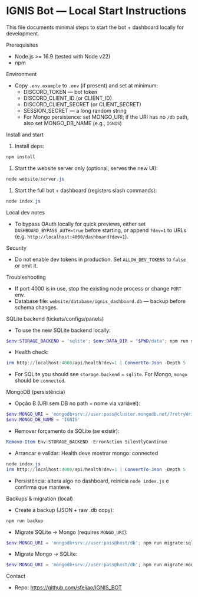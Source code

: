 # IGNIS Bot — Local Start Instructions

This file documents minimal steps to start the bot + dashboard locally for development.

Prerequisites
- Node.js >= 16.9 (tested with Node v22)
- npm

Environment

- Copy `.env.example` to `.env` (if present) and set at minimum:
  - DISCORD_TOKEN — bot token
  - DISCORD_CLIENT_ID (or CLIENT_ID)
  - DISCORD_CLIENT_SECRET (or CLIENT_SECRET)
  - SESSION_SECRET — a long random string
  - For Mongo persistence: set MONGO_URI; if the URI has no `/db` path, also set MONGO_DB_NAME (e.g., `IGNIS`)

Install and start

1. Install deps:

```powershell
npm install
```

1. Start the website server only (optional; serves the new UI):

```powershell
node website/server.js
```

1. Start the full bot + dashboard (registers slash commands):

```powershell
node index.js
```

Local dev notes

- To bypass OAuth locally for quick previews, either set `DASHBOARD_BYPASS_AUTH=true` before starting, or append `?dev=1` to URLs (e.g. `http://localhost:4000/dashboard?dev=1`).

Security

- Do not enable dev tokens in production. Set `ALLOW_DEV_TOKENS` to `false` or omit it.

Troubleshooting

- If port 4000 is in use, stop the existing node process or change `PORT` env.
- Database file: `website/database/ignis_dashboard.db` — backup before schema changes.

SQLite backend (tickets/configs/panels)

- To use the new SQLite backend locally:

```powershell
$env:STORAGE_BACKEND = 'sqlite'; $env:DATA_DIR = "$PWD/data"; npm run start:local
```

- Health check:

```powershell
irm http://localhost:4000/api/health?dev=1 | ConvertTo-Json -Depth 5
```

- For SQLite you should see `storage.backend` = `sqlite`. For Mongo, `mongo` should be `connected`.

MongoDB (persistência)

- Opção B (URI sem DB no path + nome via variável):

```powershell
$env:MONGO_URI = 'mongodb+srv://user:pass@cluster.mongodb.net/?retryWrites=true&w=majority&appName=IGNIS'
$env:MONGO_DB_NAME = 'IGNIS'
```

- Remover forçamento de SQLite (se existir):

```powershell
Remove-Item Env:STORAGE_BACKEND -ErrorAction SilentlyContinue
```

- Arrancar e validar: Health deve mostrar mongo: connected

```powershell
node index.js
irm http://localhost:4000/api/health?dev=1 | ConvertTo-Json -Depth 5
```

- Persistência: altera algo no dashboard, reinicia `node index.js` e confirma que manteve.

Backups & migration (local)

- Create a backup (JSON + raw .db copy):

```powershell
npm run backup
```

- Migrate SQLite → Mongo (requires `MONGO_URI`):

```powershell
$env:MONGO_URI = 'mongodb+srv://user:pass@host/db'; npm run migrate:sqlite-to-mongo
```

- Migrate Mongo → SQLite:

```powershell
$env:MONGO_URI = 'mongodb+srv://user:pass@host/db'; npm run migrate:mongo-to-sqlite
```

Contact

- Repo: <https://github.com/sfeijao/IGNIS_BOT>
